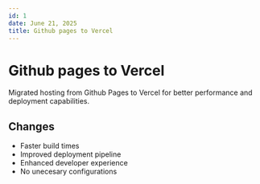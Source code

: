 ```yaml
---
id: 1
date: June 21, 2025
title: Github pages to Vercel
---
```


# Github pages to Vercel

Migrated hosting from Github Pages to Vercel for better performance and deployment capabilities.

## Changes
- Faster build times
- Improved deployment pipeline
- Enhanced developer experience
- No unecesary configurations